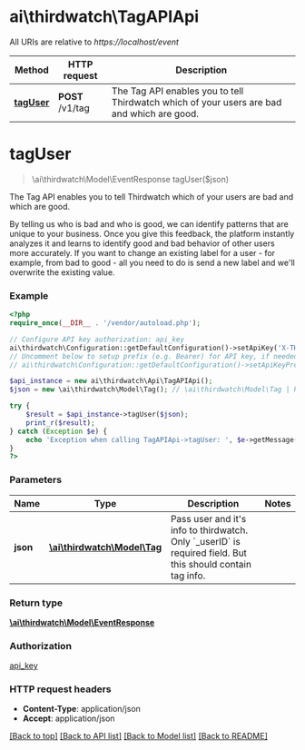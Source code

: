 # ai\thirdwatch\TagAPIApi

All URIs are relative to *https://localhost/event*

Method | HTTP request | Description
------------- | ------------- | -------------
[**tagUser**](TagAPIApi.md#tagUser) | **POST** /v1/tag | The Tag API enables you to tell Thirdwatch which of your users are bad and which are good.


# **tagUser**
> \ai\thirdwatch\Model\EventResponse tagUser($json)

The Tag API enables you to tell Thirdwatch which of your users are bad and which are good.

By telling us who is bad and who is good, we can identify patterns that are unique to your business. Once you give this feedback, the platform instantly analyzes it and learns to identify good and bad behavior of other users more accurately. If you want to change an existing label for a user - for example, from bad to good - all you need to do is send a new label and we'll overwrite the existing value.

### Example
```php
<?php
require_once(__DIR__ . '/vendor/autoload.php');

// Configure API key authorization: api_key
ai\thirdwatch\Configuration::getDefaultConfiguration()->setApiKey('X-THIRDWATCH-API-KEY', 'YOUR_API_KEY');
// Uncomment below to setup prefix (e.g. Bearer) for API key, if needed
// ai\thirdwatch\Configuration::getDefaultConfiguration()->setApiKeyPrefix('X-THIRDWATCH-API-KEY', 'Bearer');

$api_instance = new ai\thirdwatch\Api\TagAPIApi();
$json = new \ai\thirdwatch\Model\Tag(); // \ai\thirdwatch\Model\Tag | Pass user and it's info to thirdwatch. Only `_userID` is required field. But this should contain tag info.

try {
    $result = $api_instance->tagUser($json);
    print_r($result);
} catch (Exception $e) {
    echo 'Exception when calling TagAPIApi->tagUser: ', $e->getMessage(), PHP_EOL;
}
?>
```

### Parameters

Name | Type | Description  | Notes
------------- | ------------- | ------------- | -------------
 **json** | [**\ai\thirdwatch\Model\Tag**](../Model/Tag.md)| Pass user and it&#39;s info to thirdwatch. Only &#x60;_userID&#x60; is required field. But this should contain tag info. |

### Return type

[**\ai\thirdwatch\Model\EventResponse**](../Model/EventResponse.md)

### Authorization

[api_key](../../README.md#api_key)

### HTTP request headers

 - **Content-Type**: application/json
 - **Accept**: application/json

[[Back to top]](#) [[Back to API list]](../../README.md#documentation-for-api-endpoints) [[Back to Model list]](../../README.md#documentation-for-models) [[Back to README]](../../README.md)

